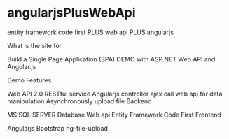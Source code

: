 # angularjsPlusWebApi
entity framework code first PLUS web api PLUS angularjs

What is the site for

Build a Single Page Application (SPA) DEMO with ASP.NET Web API and Angular.js

Demo Features

Web API 2.0 RESTful service
Angularjs controller ajax call web api for data manipulation
Asynchronously upload file
Backend

MS SQL SERVER Database
Web api
Entity Framework Code First
Frontend

Angularjs
Bootstrap
ng-file-upload
